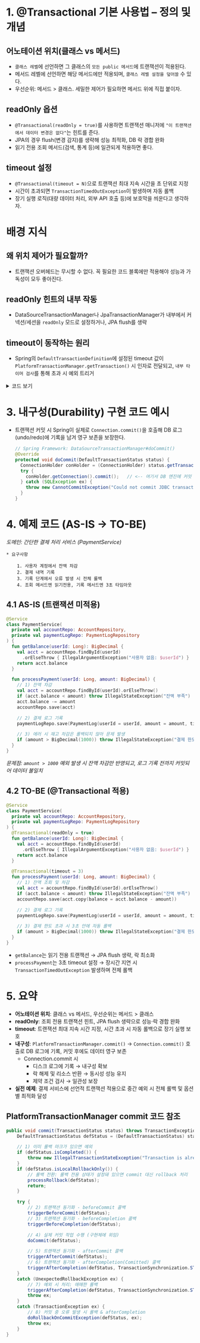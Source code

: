 # 1. **@Transactional 기본 사용법 – 정의 및 개념**

## **어노테이션 위치(클래스 vs 메서드)**
- `클래스 레벨`에 선언하면 그 클래스의 `모든 public 메서드`에 트랜잭션이 적용된다.
- 메서드 레벨에 선언하면 해당 메서드에만 적용되며, `클래스 레벨 설정을 덮어쓸` 수 있다.
- 우선순위: 메서드 > 클래스. 세밀한 제어가 필요하면 메서드 위에 직접 붙이자.

## **readOnly 옵션**
- `@Transactional(readOnly = true)`를 사용하면 트랜잭션 매니저에 `"이 트랜잭션에서 데이터 변경은 없다"`는 힌트를 준다.
- JPA의 경우 flush(변경 감지)를 생략해 성능 최적화, DB 락 경합 완화
- 읽기 전용 조회 메서드(검색, 통계 등)에 일관되게 적용하면 좋다.

## **timeout 설정**
- `@Transactional(timeout = N)`으로 트랜잭션 최대 지속 시간을 초 단위로 지정
- 시간이 초과되면 `TransactionTimedOutException`이 발생하며 자동 롤백
- 장기 실행 로직(대량 데이터 처리, 외부 API 호출 등)에 보호막을 씌운다고 생각하자.

# **배경 지식**

## **왜 위치 제어가 필요할까?**
- 트랜잭션 오버헤드는 무시할 수 없다. 꼭 필요한 코드 블록에만 적용해야 성능과 가독성이 모두 좋아진다.
## **readOnly 힌트의 내부 작동**
-  DataSourceTransactionManager나 JpaTransactionManager가 내부에서 커넥션/세션을 `readOnly` 모드로 설정하거나, JPA flush를 생략
## **timeout이 동작하는 원리**
- Spring의 `DefaultTransactionDefinition`에 설정된 timeout 값이 `PlatformTransactionManager.getTransaction()` 시 인자로 전달되고, `내부 타이머 검사`를 통해 초과 시 예외 트리거

<details>
    <summary>코드 보기</summary>

```java
public class JtaTransactionManager extends AbstractPlatformTransactionManager {

    @Override
    protected void doBegin(Object transaction, TransactionDefinition definition) {
        try {
            UserTransaction ut = getUserTransaction();  // JNDI lookup 등으로 획득
            int timeout = definition.getTimeout();
            if (timeout > TransactionDefinition.TIMEOUT_DEFAULT) {
                // 여기서 JTA 레벨 타임아웃 설정
                ut.setTransactionTimeout(timeout);
            }
            ut.begin();  // 타임아웃 카운트다운 시작
            // 이후 TransactionManager.getTransaction() 으로 트랜잭션 참가 처리
        }
        catch (Exception ex) {
            throw new CannotCreateTransactionException("Could not begin JTA transaction", ex);
        }
    }

    @Override
    protected void doCommit(DefaultTransactionStatus status) {
        try {
            getUserTransaction().commit();  // commit 시도
        }
        catch (Exception ex) {
            throw new TransactionSystemException("Could not commit JTA transaction", ex);
        }
    }

    @Override
    protected void doRollback(DefaultTransactionStatus status) {
        try {
            getUserTransaction().rollback();
        }
        catch (Exception ex) {
            throw new TransactionSystemException("Could not rollback JTA transaction", ex);
        }
    }
}
```

</details>


# 3. **내구성(Durability) 구현 코드 예시**

- 트랜잭션 커밋 시 Spring이 실제로 `Connection.commit()`을 호출해 DB 로그(undo/redo)에 기록을 남겨 영구 보존을 보장한다.

   ```java
   // Spring Framework: DataSourceTransactionManager#doCommit()
   @Override
   protected void doCommit(DefaultTransactionStatus status) {
     ConnectionHolder conHolder = (ConnectionHolder) status.getTransaction();
     try {
       conHolder.getConnection().commit();   // <-- 여기서 DB 엔진에 커밋 명령, 로그 파일에 기록
     } catch (SQLException ex) {
       throw new CannotCommitException("Could not commit JDBC transaction", ex);
     }
   }
   ```

# 4. **예제 코드 (AS-IS → TO-BE)**
   *도메인: 간단한 결제 처리 서비스 (PaymentService)*

    * 요구사항

        1. 사용자 계정에서 잔액 차감
        2. 결제 내역 기록
        3. 기록 단계에서 오류 발생 시 전체 롤백
        4. 조회 메서드엔 읽기전용, 기록 메서드엔 3초 타임아웃

   ## **4.1 AS-IS (트랜잭션 미적용)**

   ```kotlin
   @Service
   class PaymentService(
     private val accountRepo: AccountRepository,
     private val paymentLogRepo: PaymentLogRepository
   ) {
     fun getBalance(userId: Long): BigDecimal {
       val acct = accountRepo.findById(userId)
         .orElseThrow { IllegalArgumentException("사용자 없음: $userId") }
       return acct.balance
     }

     fun processPayment(userId: Long, amount: BigDecimal) {
       // 1) 잔액 차감
       val acct = accountRepo.findById(userId).orElseThrow()
       if (acct.balance < amount) throw IllegalStateException("잔액 부족")
       acct.balance -= amount
       accountRepo.save(acct)

       // 2) 결제 로그 기록
       paymentLogRepo.save(PaymentLog(userId = userId, amount = amount, timestamp = LocalDateTime.now()))

       // 3) 에러 시 재고 차감은 롤백되지 않아 문제 발생
       if (amount > BigDecimal(1000)) throw IllegalStateException("결제 한도 초과")
     }
   }
   ```

   *문제점: `amount > 1000` 예외 발생 시 잔액 차감만 반영되고, 로그 기록 전까지 커밋되어 데이터 불일치*

  ## **4.2 TO-BE (@Transactional 적용)**

   ```kotlin
   @Service
   class PaymentService(
     private val accountRepo: AccountRepository,
     private val paymentLogRepo: PaymentLogRepository
   ) {
     @Transactional(readOnly = true)
     fun getBalance(userId: Long): BigDecimal {
       val acct = accountRepo.findById(userId)
         .orElseThrow { IllegalArgumentException("사용자 없음: $userId") }
       return acct.balance
     }

     @Transactional(timeout = 3)
     fun processPayment(userId: Long, amount: BigDecimal) {
       // 1) 잔액 조회 및 차감
       val acct = accountRepo.findById(userId).orElseThrow()
       if (acct.balance < amount) throw IllegalStateException("잔액 부족")
       accountRepo.save(acct.copy(balance = acct.balance - amount))

       // 2) 결제 로그 기록
       paymentLogRepo.save(PaymentLog(userId = userId, amount = amount, timestamp = LocalDateTime.now()))

       // 3) 결제 한도 초과 시 3초 안에 자동 롤백
       if (amount > BigDecimal(1000)) throw IllegalStateException("결제 한도 초과")
     }
   }
   ```

- `getBalance`는 읽기 전용 트랜잭션 → JPA flush 생략, 락 최소화
- `processPayment`는 3초 timeout 설정 → 장시간 지연 시 `TransactionTimedOutException` 발생하며 전체 롤백

# 5. **요약**

- **어노테이션 위치**: 클래스 vs 메서드, 우선순위는 메서드 > 클래스
- **readOnly**: 조회 전용 트랜잭션 힌트, JPA flush 생략으로 성능·락 경합 완화
- **timeout**: 트랜잭션 최대 지속 시간 지정, 시간 초과 시 자동 롤백으로 장기 실행 보호
- **내구성**: `PlatformTransactionManager.commit()` → `Connection.commit()` 호출로 DB 로그에 기록, 커밋 후에도 데이터 영구 보존
  - Connection.commit 시
    - 디스크 로그에 기록 → 내구성 확보
    - 락 해제 및 리소스 반환 → 동시성 성능 유지
    - 제약 조건 검사 → 일관성 보장
- **실전 예제**: 결제 서비스에 선언적 트랜잭션 적용으로 중간 예외 시 전체 롤백 및 옵션별 최적화 달성

## PlatformTransactionManager commit 코드 참조


```java
public void commit(TransactionStatus status) throws TransactionException {
    DefaultTransactionStatus defStatus = (DefaultTransactionStatus) status;

    // 1) 이미 롤백 마크가 있으면 예외
    if (defStatus.isCompleted()) {
        throw new IllegalTransactionStateException("Transaction is already completed - do not call commit or rollback more than once per transaction");
    }
    if (defStatus.isLocalRollbackOnly()) {
        // 롤백 전환: 롤백 전용 상태가 설정돼 있으면 commit 대신 rollback 처리
        processRollback(defStatus);
        return;
    }

    try {
        // 2) 트랜잭션 동기화 - beforeCommit 콜백
        triggerBeforeCommit(defStatus);
        // 3) 트랜잭션 동기화 - beforeCompletion 콜백
        triggerBeforeCompletion(defStatus);

        // 4) 실제 커밋 작업 수행 (구현체에 위임)
        doCommit(defStatus);

        // 5) 트랜잭션 동기화 - afterCommit 콜백
        triggerAfterCommit(defStatus);
        // 6) 트랜잭션 동기화 - afterCompletion(Comitted) 콜백
        triggerAfterCompletion(defStatus, TransactionSynchronization.STATUS_COMMITTED);
    }
    catch (UnexpectedRollbackException ex) {
        // 7) 예외 시 처리: 애매한 롤백
        triggerAfterCompletion(defStatus, TransactionSynchronization.STATUS_ROLLED_BACK);
        throw ex;
    }
    catch (TransactionException ex) {
        // 8) 커밋 중 오류 발생 시 롤백 & afterCompletion
        doRollbackOnCommitException(defStatus, ex);
        throw ex;
    }
}
```